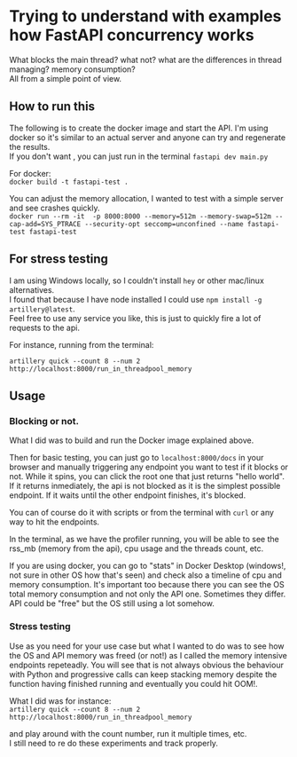 
# Trying to understand with examples how FastAPI concurrency works

What blocks the main thread? what not? what are the differences in thread managing? memory consumption?  
All from a simple point of view. 

## How to run this
The following is to create the docker image and start the API. I'm using docker so it's similar to an actual server and anyone can try and regenerate the results.  
If you don't want , you can just run in the terminal `fastapi dev main.py`  

For docker:  
`docker build -t fastapi-test .`

You can adjust the memory allocation, I wanted to test with a simple server and see crashes quickly.  
`docker run --rm -it  -p 8000:8000 --memory=512m --memory-swap=512m --cap-add=SYS_PTRACE --security-opt seccomp=unconfined --name fastapi-test fastapi-test`

## For stress testing
I am using Windows locally, so I couldn't install `hey` or other mac/linux alternatives.  
I found that because I have node installed I could use `npm install -g artillery@latest`.   
Feel free to use any service you like, this is just to quickly fire a lot of requests to the api.  

For instance, running from the terminal:  

`artillery quick --count 8 --num 2 http://localhost:8000/run_in_threadpool_memory`

## Usage

### Blocking or not.
What I did was to build and run the Docker image explained above.  

Then for basic testing, you can just go to `localhost:8000/docs` in your browser and manually  triggering any endpoint you want to test if it blocks or not. While it spins, you can click the root one that just returns "hello world". If it returns inmediately, the api is not blocked as it is the simplest possible endpoint. If it waits until the other endpoint finishes, it's blocked.  

You can of course do it with scripts or from the terminal with `curl` or any way to hit the endpoints.  

In the terminal, as we have the profiler running, you will be able to see the rss_mb (memory from the api), cpu usage and the threads count, etc.    

If you are using docker, you can go to "stats" in Docker Desktop (windows!, not sure in other OS how that's seen) and check also a timeline of cpu and memory consumption. It's important too because there you can see the OS total memory consumption and not only the API one. Sometimes they differ. API could be "free" but the OS still using a lot somehow.  

### Stress testing
Use as you need for your use case but what I wanted to do was to see how the OS and API memory was freed (or not!) as I called the memory intensive endpoints repeteadly.  You will see that is not always obvious the behaviour with Python and progressive calls can keep stacking memory despite the function having finished running and eventually you could hit OOM!.  

What I did was for instance:   
`artillery quick --count 8 --num 2 http://localhost:8000/run_in_threadpool_memory`

and play around with the count number, run it multiple times, etc.  
I still need to re do these experiments and track properly.
